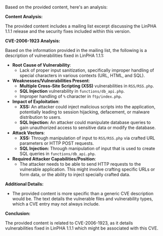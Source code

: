 Based on the provided content, here's an analysis:

**Content Analysis:**

The provided content includes a mailing list excerpt discussing the LinPHA 1.1.1 release and the security fixes included within this version.

**CVE-2006-1923 Analysis:**

Based on the information provided in the mailing list, the following is a description of vulnerabilities fixed in LinPHA 1.1.1:

*   **Root Cause of Vulnerability**:
    *   Lack of proper input sanitization, specifically improper handling of special characters in various contexts (URL, HTML, and SQL).
*   **Weaknesses/Vulnerabilities Present**:
    *   **Multiple Cross-Site Scripting (XSS)** vulnerabilities in `RSS/RSS.php`.
    *   **SQL Injection** vulnerability in `functions/db_api.php`.
    *   Improper handling of `%` character in `ftp/index.php`.
*   **Impact of Exploitation**:
    *   **XSS:** An attacker could inject malicious scripts into the application, potentially leading to session hijacking, defacement, or malware distribution to users.
    *   **SQL Injection:** An attacker could manipulate database queries to gain unauthorized access to sensitive data or modify the database.
*  **Attack Vectors**:
    *   **XSS:** Through manipulation of input to `RSS/RSS.php` via crafted URL parameters or HTTP POST requests.
    *   **SQL Injection:** Through manipulation of input that is used to create SQL queries in `functions/db_api.php`.
*   **Required Attacker Capabilities/Position**:
    *   The attacker needs to be able to send HTTP requests to the vulnerable application. This might involve crafting specific URLs or form data, or the ability to inject specially crafted data.

**Additional Details:**

*   The provided content is more specific than a generic CVE description would be. The text details the vulnerable files and vulnerability types, which a CVE entry may not always include.

**Conclusion:**

The provided content is related to CVE-2006-1923, as it details vulnerabilities fixed in LinPHA 1.1.1 which might be associated with this CVE.
